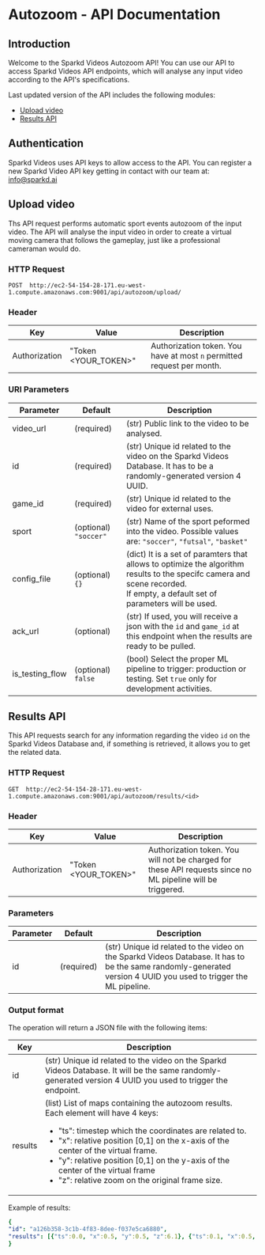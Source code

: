# Autozoom - API Documentation


## Introduction


Welcome to the Sparkd Videos Autozoom API! You can use our API to access Sparkd Videos API endpoints, which will analyse any input video according to the API's specifications. 

Last updated version of the API includes the following modules:

- [Upload video](#autozoom)
- [Results API](#polling-api)

## Authentication

Sparkd Videos uses API keys to allow access to the API.
You can register a new Sparkd Video API key getting in contact with our team at: [info@sparkd.ai](mailto:info@sparkd.ai)

## Upload video

Ths API request performs automatic sport events autozoom of the input video. The API will analyse the input video in order to create a virtual moving camera that follows the gameplay, just like a professional cameraman would do.

### HTTP Request

`POST  http://ec2-54-154-28-171.eu-west-1.compute.amazonaws.com:9001/api/autozoom/upload/`


### Header

|   Key	                    |Value 	                  | Description   	|
|---	                    |---	                      |---	            |
|   Authorization	        | "Token \<YOUR_TOKEN\>"         |   	Authorization token. You have at most ``n`` permitted request per month.           |

### URI Parameters

|   Parameter	        | Default 	                  | Description   	|
|---	                |---	                      |---	            |
|   video_url	        | (required)                  |   	(str) Public link to the video to be analysed.           |
|   id	                | (required)                  |   	 (str)     Unique id related to the video on the Sparkd Videos Database. It has to be a randomly-generated version 4 UUID.   |
|   game_id	            | (required)  	              |   	 (str)    Unique id related to the video for external uses.   |
|   sport	            | (optional) ``"soccer"``     |   (str)	Name of the sport peformed into the video. Possible values are: ``"soccer"``, ``"futsal"``, ``"basket"``          |
|   config_file      	|  (optional)	``{}``        | (dict) It is a set of paramters that allows to optimize the algorithm results to the specifc camera and scene recorded.<br>                                                                                      If empty, a default set of parameters will be used.	            |
|   ack_url	                |  (optional) 	              | (str) If used, you will receive a json with the ``id`` and ``game_id`` at this endpoint when the results are ready to be pulled.	|
|   is_testing_flow	    | (optional) ``false``        | (bool) Select the proper ML pipeline to trigger: production or testing. Set ``true`` only for development activities.  	|


## Results API

This API requests search for any information regarding the video ``id`` on the Sparkd Videos Database and, if something is retrieved, it allows you to get the related data.

### HTTP Request

`GET  http://ec2-54-154-28-171.eu-west-1.compute.amazonaws.com:9001/api/autozoom/results/<id>`

### Header

|   Key	                    |Value 	                  | Description   	|
|---	                    |---	                      |---	            |
|   Authorization	        | "Token \<YOUR_TOKEN\>"         |   	Authorization token. You will not be charged for these API requests since no ML pipeline will be triggered.      |


### Parameters

|   Parameter	        | Default 	                  | Description   	|
|---	                |---	                      |---	            |
|   id	                | (required)                  |   	 (str)     Unique id related to the video on the Sparkd Videos Database. It has to be the same randomly-generated version 4 UUID you used to trigger the ML pipeline.   |


### Output format

The operation will return a JSON file with the following items:

|   Key	        | Description   	|
|---	                |---	            |
|   id	                |   	 (str)     Unique id related to the video on the Sparkd Videos Database. It will be the same randomly-generated version 4 UUID you used to trigger the endpoint.   |
|   results	                |   	 (list)     List of maps containing the autozoom results. Each element will have 4 keys: <ul><li>"ts": timestep which the coordinates are related to.</li><li>"x": relative position [0,1] on the x-axis of the center of the virtual frame.</li><li>"y": relative position [0,1] on the y-axis of the center of the virtual frame</li><li>"z": relative zoom on the original frame size.</ul>   |

Example of results:<br>
```yaml
{
"id": "a126b358-3c1b-4f83-8dee-f037e5ca6880",
"results": [{"ts":0.0, "x":0.5, "y":0.5, "z":6.1}, {"ts":0.1, "x":0.5, "y":0.6, "z":6.2}]
}
